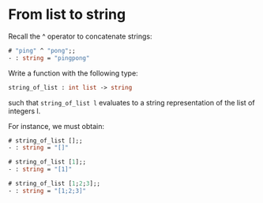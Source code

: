 # From list to string

Recall the ^ operator to concatenate strings:
```ocaml
# "ping" ^ "pong";;
- : string = "pingpong"
```

Write a function with the following type:
```ocaml
string_of_list : int list -> string
```
such that `string_of_list l` evaluates to a string representation of
the list of integers l.

For instance, we must obtain:
```ocaml
# string_of_list [];;
- : string = "[]"

# string_of_list [1];;
- : string = "[1]"

# string_of_list [1;2;3];;
- : string = "[1;2;3]"
```
